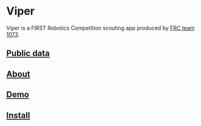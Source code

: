 # Viper

Viper is a FIRST Robotics Competition scouting app produced by [FRC team 1073](https://www.frc1073.org/).

## [Public data](https://public.viperscout.com)
## [About](/about.html)
## [Demo](https://drive.google.com/file/d/18dF44_FT35HEZ7824Iv5jhn8GvhnvuFO/view)
## [Install](https://github.com/FRCTeam1073-TheForceTeam/viper)
